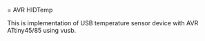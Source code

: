 = AVR HIDTemp

This is implementation of USB temperature sensor device
with AVR ATtiny45/85 using vusb.
